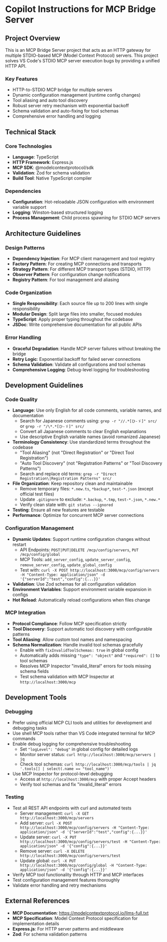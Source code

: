 # Copilot Instructions for MCP Bridge Server

<!-- Use this file to provide workspace-specific custom instructions to Copilot. For more details, visit https://code.visualstudio.com/docs/copilot/copilot-customization#_use-a-githubcopilotinstructionsmd-file -->

## Project Overview

This is an MCP Bridge Server project that acts as an HTTP gateway for multiple STDIO-based MCP (Model Context Protocol) servers. This project solves VS Code's STDIO MCP server execution bugs by providing a unified HTTP API.

### Key Features
- HTTP-to-STDIO MCP bridge for multiple servers
- Dynamic configuration management (runtime config changes)
- Tool aliasing and auto tool discovery
- Robust server retry mechanism with exponential backoff
- Schema validation and auto-fixing for tool schemas
- Comprehensive error handling and logging

## Technical Stack

### Core Technologies
- **Language**: TypeScript
- **HTTP Framework**: Express.js
- **MCP SDK**: @modelcontextprotocol/sdk
- **Validation**: Zod for schema validation
- **Build Tool**: Native TypeScript compiler

### Dependencies
- **Configuration**: Hot-reloadable JSON configuration with environment variable support
- **Logging**: Winston-based structured logging
- **Process Management**: Child process spawning for STDIO MCP servers

## Architecture Guidelines

### Design Patterns
- **Dependency Injection**: For MCP client management and tool registry
- **Factory Pattern**: For creating MCP connections and transports
- **Strategy Pattern**: For different MCP transport types (STDIO, HTTP)
- **Observer Pattern**: For configuration change notifications
- **Registry Pattern**: For tool management and aliasing

### Code Organization
- **Single Responsibility**: Each source file up to 200 lines with single responsibility
- **Modular Design**: Split large files into smaller, focused modules
- **TypeScript**: Apply proper typing throughout the codebase
- **JSDoc**: Write comprehensive documentation for all public APIs

### Error Handling
- **Graceful Degradation**: Handle MCP server failures without breaking the bridge
- **Retry Logic**: Exponential backoff for failed server connections
- **Schema Validation**: Validate all configurations and tool schemas
- **Comprehensive Logging**: Debug-level logging for troubleshooting

## Development Guidelines

### Code Quality
- **Language**: Use only English for all code comments, variable names, and documentation
  - Search for Japanese comments using: `grep -r "//.*[ひ-ゞ]" src/` or `grep -r "/\*.*[ひ-ゞ]" src/`
  - Convert all Japanese comments to clear English explanations
  - Use descriptive English variable names (avoid romanized Japanese)
- **Terminology Consistency**: Use standardized terms throughout the codebase
  - "Tool Aliasing" (not "Direct Registration" or "Direct Tool Registration")
  - "Auto Tool Discovery" (not "Registration Patterns" or "Tool Discovery Patterns")
  - Search and replace old terms: `grep -r "Direct Registration\|Registration Patterns" src/`
- **File Organization**: Keep repository clean and maintainable
  - Remove temporary files: `*.new.ts`, `*backup*`, `test-*.json` (except official test files)
  - Update `.gitignore` to exclude: `*.backup`, `*.tmp`, `test-*.json`, `*.new.*`
  - Verify clean state with: `git status --ignored`
- **Testing**: Ensure all new features are testable
- **Performance**: Optimize for concurrent MCP server connections

### Configuration Management
- **Dynamic Updates**: Support runtime configuration changes without restart
  - API Endpoints: `POST|PUT|DELETE /mcp/config/servers`, `PUT /mcp/config/global`
  - MCP Tools: `add_server_config`, `update_server_config`, `remove_server_config`, `update_global_config`
  - Test with: `curl -X POST http://localhost:3000/mcp/config/servers -H "Content-Type: application/json" -d '{"serverId":"test","config":{...}}'`
- **Validation**: Use Zod schemas for all configuration validation
- **Environment Variables**: Support environment variable expansion in configs
- **Hot Reload**: Automatically reload configurations when files change

### MCP Integration
- **Protocol Compliance**: Follow MCP specification strictly
- **Tool Discovery**: Support automatic tool discovery with configurable patterns
- **Tool Aliasing**: Allow custom tool names and namespacing
- **Schema Normalization**: Handle invalid tool schemas gracefully
  - Enable with `fixInvalidToolSchemas: true` in global config
  - Automatically adds missing `"type": "object"` and `"required": []` to tool schemas
  - Resolves MCP Inspector "invalid_literal" errors for tools missing schema fields
  - Test schema validation with MCP Inspector at `http://localhost:3000/mcp`

## Development Tools

### Debugging
- Prefer using official MCP CLI tools and utilities for development and debugging tasks
- Use shell MCP tools rather than VS Code integrated terminal for MCP commands
- Enable debug logging for comprehensive troubleshooting
  - Set `"logLevel": "debug"` in global config for detailed logs
  - Monitor server status: `curl http://localhost:3000/mcp/servers | jq`
  - Check tool schemas: `curl http://localhost:3000/mcp/tools | jq '.tools[] | select(.name == "tool_name")'`
- Use MCP Inspector for protocol-level debugging
  - Access at `http://localhost:3000/mcp` with proper Accept headers
  - Verify tool schemas and fix "invalid_literal" errors

### Testing
- Test all REST API endpoints with curl and automated tests
  - Server management: `curl -X GET http://localhost:3000/mcp/servers`
  - Add server: `curl -X POST http://localhost:3000/mcp/config/servers -H "Content-Type: application/json" -d '{"serverId":"test","config":{...}}'`
  - Update server: `curl -X PUT http://localhost:3000/mcp/config/servers/test -H "Content-Type: application/json" -d '{"config":{...}}'`
  - Remove server: `curl -X DELETE http://localhost:3000/mcp/config/servers/test`
  - Update global: `curl -X PUT http://localhost:3000/mcp/config/global -H "Content-Type: application/json" -d '{"config":{...}}'`
- Verify MCP tool functionality through HTTP and MCP interfaces
- Test configuration management features thoroughly
- Validate error handling and retry mechanisms

## External References

- **MCP Documentation**: https://modelcontextprotocol.io/llms-full.txt
- **MCP Specification**: Model Context Protocol specification for implementation details
- **Express.js**: For HTTP server patterns and middleware
- **Zod**: For schema validation patterns

